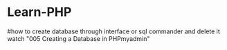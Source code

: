 # Learn-PHP


#how to create database through interface or sql commander and delete it watch "005 Creating a Database in PHPmyadmin"